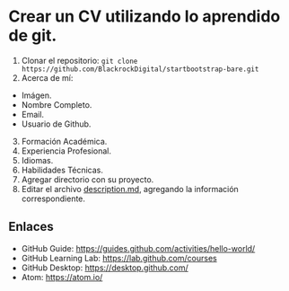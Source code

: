 # Crear un CV utilizando lo aprendido de git.

1. Clonar el repositorio: ```git clone https://github.com/BlackrockDigital/startbootstrap-bare.git```
2. Acerca de mí:
- Imágen.
- Nombre Completo.
- Email.
- Usuario de Github.
3. Formación Académica.
4. Experiencia Profesional.
5. Idiomas.
6. Habilidades Técnicas.
7. Agregar directorio con su proyecto.
8. Editar el archivo [description.md](https://github.com/danjrosales/Pagina-personal-CV/blob/master/description.md), agregando la información correspondiente.

## Enlaces

- GitHub Guide: https://guides.github.com/activities/hello-world/
- GitHub Learning Lab: https://lab.github.com/courses
- GitHub Desktop: https://desktop.github.com/
- Atom: https://atom.io/
